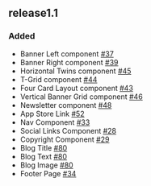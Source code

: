 ## release1.1

### Added
- Banner Left component [#37](https://github.com/hotwax/themeclean-flex/pull/37)
- Banner Right component [#39](https://github.com/hotwax/themeclean-flex/pull/39)
- Horizontal Twins component [#45](https://github.com/hotwax/themeclean-flex/pull/45)
- T-Grid component [#44](https://github.com/hotwax/themeclean-flex/pull/44)
- Four Card Layout component [#43](https://github.com/hotwax/themeclean-flex/pull/43)
- Vertical Banner Grid component [#46](https://github.com/hotwax/themeclean-flex/pull/46)
- Newsletter component [#48](https://github.com/hotwax/themeclean-flex/pull/48)
- App Store Link [#52](https://github.com/hotwax/themeclean-flex/pull/52)
- Nav Component [#33](https://github.com/hotwax/themeclean-flex/pull/33)
- Social Links Component [#28](https://github.com/hotwax/themeclean-flex/pull/28)
- Copyright Component [#29](https://github.com/hotwax/themeclean-flex/pull/29)
- Blog Title [#80](https://github.com/hotwax/themeclean-flex/pull/80)
- Blog Text [#80](https://github.com/hotwax/themeclean-flex/pull/80)
- Blog Image [#80](https://github.com/hotwax/themeclean-flex/pull/80)
- Footer Page [#34](https://github.com/hotwax/themeclean-flex/pull/34)
